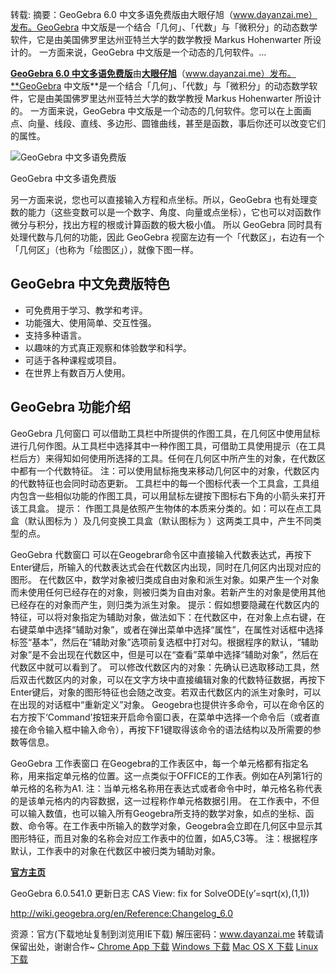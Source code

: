 转载:
摘要：GeoGebra 6.0 中文多语免费版由大眼仔旭（www.dayanzai.me）发布。GeoGebra 中文版是一个结合「几何」、「代数」与「微积分」的动态数学软件，它是由美国佛罗里达州亚特兰大学的数学教授 Markus Hohenwarter 所设计的。 一方面来说，GeoGebra 中文版是一个动态的几何软件。…

[**GeoGebra 6.0 中文多语免费版**](http://www.dayanzai.me/geogebra.html)由[**大眼仔旭**](http://www.dayanzai.me/)（www.dayanzai.me）发布。**GeoGebra 中文版**是一个结合「几何」、「代数」与「微积分」的动态数学软件，它是由美国佛罗里达州亚特兰大学的数学教授 Markus Hohenwarter 所设计的。 一方面来说，GeoGebra 中文版是一个动态的几何软件。您可以在上面画点、向量、线段、直线、多边形、圆锥曲线，甚至是函数，事后你还可以改变它们的属性。

![GeoGebra 中文多语免费版](https://upload-images.jianshu.io/upload_images/14555448-e1ec4beab7cf97f8.jpg?imageMogr2/auto-orient/strip%7CimageView2/2/w/1240)

GeoGebra 中文多语免费版

另一方面来说，您也可以直接输入方程和点坐标。所以，GeoGebra 也有处理变数的能力（这些变数可以是一个数字、角度、向量或点坐标），它也可以对函数作微分与积分，找出方程的根或计算函数的极大极小值。
所以 GeoGebra 同时具有处理代数与几何的功能，因此 GeoGebra 视窗左边有一个「代数区」，右边有一个「几何区」（也称为「绘图区」），就像下图一样。

## **GeoGebra 中文免费版特色**

* 可免费用于学习、教学和考评。
* 功能强大、使用简单、交互性强。
* 支持多种语言。
* 以趣味的方式真正观察和体验数学和科学。
* 可适于各种课程或项目。
* 在世界上有数百万人使用。

## **GeoGebra 功能介绍**

GeoGebra 几何窗口
可以借助工具栏中所提供的作图工具，在几何区中使用鼠标进行几何作图。从工具栏中选择其中一种作图工具，可借助工具使用提示（在工具栏后方）来得知如何使用所选择的工具。任何在几何区中所产生的对象，在代数区中都有一个代数特征。
注：可以使用鼠标拖曳来移动几何区中的对象，代数区内的代数特征也会同时动态更新。
工具栏中的每一个图标代表一个工具盒，工具组内包含一些相似功能的作图工具，可以用鼠标左键按下图标右下角的小箭头来打开该工具盒。
提示：
作图工具是依照产生物体的本质来分类的。如：可以在点工具盒（默认图标为 ）及几何变换工具盒（默认图标为 ）这两类工具中，产生不同类型的点。

GeoGebra 代数窗口
可以在Geogebrar命令区中直接输入代数表达式，再按下Enter键后，所输入的代数表达式会在代数区内出现，同时在几何区内出现对应的图形。
在代数区中，数学对象被归类成自由对象和派生对象。如果产生一个对象而未使用任何已经存在的对象，则被归类为自由对象。若新产生的对象是使用其他已经存在的对象而产生，则归类为派生对象。
提示：假如想要隐藏在代数区内的特征，可以将对象指定为辅助对象，做法如下：在代数区中，在对象上点右键，在右键菜单中选择“辅助对象”，或者在弹出菜单中选择“属性”，在属性对话框中选择标签“基本”，然后在“辅助对象”选项前复选框中打对勾。根据程序的默认，“辅助对象”是不会出现在代数区中，但是可以在“查看”菜单中选择“辅助对象”，然后在代数区中就可以看到了。
可以修改代数区内的对象：先确认已选取移动工具，然后双击代数区内的对象，可以在文字方块中直接编辑对象的代数特征数据，再按下Enter键后，对象的图形特征也会随之改变。若双击代数区内的派生对象时，可以在出现的对话框中“重新定义”对象。
Geogebra也提供许多命令，可以在命令区的右方按下‘Command’按钮来开启命令窗口表，在菜单中选择一个命令后（或者直接在命令输入框中输入命令），再按下F1键取得该命令的语法结构以及所需要的参数等信息。

GeoGebra 工作表窗口
在Geogebra的工作表区中，每一个单元格都有指定名称，用来指定单元格的位置。这一点类似于OFFICE的工作表。例如在A列第1行的单元格的名称为A1.
注：当单元格名称用在表达式或者命令中时，单元格名称代表的是该单元格内的内容数据，这一过程称作单元格数据引用。
在工作表中，不但可以输入数值，也可以输入所有Geogebra所支持的数学对象，如点的坐标、函数、命令等。在工作表中所输入的数学对象，Geogebra会立即在几何区中显示其图形特征，而且对象的名称会对应工作表中的位置，如A5,C3等。
注：根据程序默认，工作表中的对象在代数区中被归类为辅助对象。

[**官方主页**](http://www.geogebra.org/)

GeoGebra 6.0.541.0 更新日志
CAS View: fix for SolveODE(y’=sqrt(x),(1,1))

http://wiki.geogebra.org/en/Reference:Changelog_6.0

资源：官方(下载地址复制到浏览用IE下载)
解压密码：www.dayanzai.me
转载请保留出处，谢谢合作~
[Chrome App 下载](https://chrome.google.com/webstore/detail/geogebra/bnbaboaihhkjoaolfnfoablhllahjnee)
[Windows 下载](https://download.geogebra.org/installers/6.0/graphing/GeoGebraGraphing-Windows-Installer-6-0-541-0.exe)
[Mac OS X 下载](https://itunes.apple.com/us/app/geogebra/id845142834)
[Linux 下载](http://wiki.geogebra.org/en/Reference:GeoGebra_Installation#Linux)